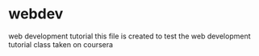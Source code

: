 # webdev
web development tutorial
this file is created to test the web development tutorial class taken on coursera
